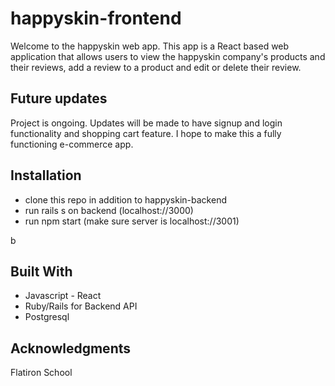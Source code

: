 
# happyskin-frontend
Welcome to the happyskin web app. This app is a React based web application that allows users to view the happyskin company's products and their reviews, add a review to a product and edit or delete their review. 

## Future updates
Project is ongoing. Updates will be made to have signup and login functionality and shopping cart feature. I hope to make this a fully functioning e-commerce app.

## Installation
-  clone this repo in addition to happyskin-backend
- run rails s on backend (localhost://3000)
- run npm start (make sure server is localhost://3001)

b
## Built With
- Javascript - React
- Ruby/Rails for Backend API
- Postgresql


## Acknowledgments
Flatiron School